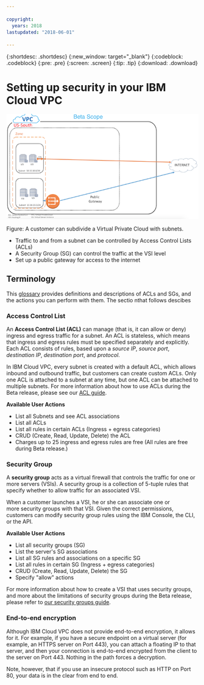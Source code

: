 ```yaml
---

copyright:
  years: 2018
lastupdated: "2018-06-01"

---
```


{:shortdesc: .shortdesc}
{:new_window: target="_blank"}
{:codeblock: .codeblock}
{:pre: .pre}
{:screen: .screen}
{:tip: .tip}
{:download: .download}

# Setting up security in your IBM Cloud VPC

![Security for Beta](/images/VPC-internal-beta.png)

Figure: A customer can subdivide a Virtual Private Cloud with subnets. 

* Traffic to and from a subnet can be controlled by Access Control Lists (ACLs)
* A Security Group (SG) can control the traffic at the VSI level
* Set up a public gateway for access to the internet

## Terminology

This [glossary](vpc-glossary) provides definitions and descriptions of ACLs and SGs, and the actions you can perform with them. The sectio nthat follows descibes

### Access Control List
An **Access Control List (ACL)** can manage (that is, it can allow or deny) ingress and egress traffic for a subnet. An ACL is stateless, which means that ingress and egress rules must be specified separately and explicitly. Each ACL consists of rules, based upon a *source IP*, *source port*, *destination IP*, *destination port*, and *protocol*. 

In IBM Cloud VPC, every subnet is created with a default ACL, which allows inbound and outbound traffic, but customers can create custom ACLs. Only one ACL is attached to a subnet at any time, but one ACL can be attached to multiple subnets. For more information about how to use ACLs during the Beta release, please see our [ACL guide](using-acls.html).

**Available User Actions**

  * List all Subnets and see ACL associations
  * List all ACLs
  * List all rules in certain ACLs (Ingress + egress categories)
  * CRUD (Create, Read, Update, Delete) the ACL
  * Charges up to 25 ingress and egress rules are free (All rules are free during Beta release.)

### Security Group
A **security group** acts as a virtual firewall that controls the traffic for one or more servers (VSIs). A security group is a collection of 5-tuple rules that specify whether to allow traffic for an associated VSI. 

When a customer launches a VSI, he or she can associate one or more security groups with that VSI. Given the correct permissions, customers can modify security group rules using the IBM Console, the CLI, or the API.

**Available User Actions**

  * List all security groups (SG)
  * List the server's SG associations
  * List all SG rules and associations on a specific SG
  * List all rules in certain SG (Ingress + egress categories)
  * CRUD (Create, Read, Update, Delete) the SG
  * Specify "allow" actions

For more information about how to create a VSI that uses security groups, and more about the limitations of security groups during the Beta release, please refer to [our security groups guide](security-groups.html).

### End-to-end encryption

Although IBM Cloud VPC does not provide end-to-end encryption, it allows for it. For example, if you have a secure endpoint on a virtual server (for example, an HTTPS server on Port 443), you can attach a floating IP to that server, and then your connection is end-to-end encrypted from the client to the server on Port 443.  Nothing in the path forces a decryption.

Note, however, that if you use an insecure protocol such as HTTP on Port 80, your data is in the clear from end to end.
